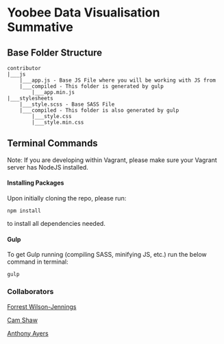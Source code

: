 # Yoobee Data Visualisation Summative

## Base Folder Structure

```
contributor
|___js
    |___app.js - Base JS File where you will be working with JS from
    |___compiled - This folder is generated by gulp
        |___app.min.js
|___stylesheets
    |___style.scss - Base SASS File
    |___compiled - This folder is also generated by gulp
        |___style.css
        |___style.min.css
```

## Terminal Commands

Note: If you are developing within Vagrant, please make sure your Vagrant server has NodeJS installed.

#### Installing Packages

Upon initially cloning the repo, please run:

```
npm install
```

to install all dependencies needed.

#### Gulp

To get Gulp running (compiling SASS, minifying JS, etc.) run the below command in terminal:

```
gulp
```

### Collaborators

[Forrest Wilson-Jennings](https://github.com/forrest-wilson)

[Cam Shaw](https://github.com/camshaw11)

[Anthony Ayers](https://github.com/ayersanth)
